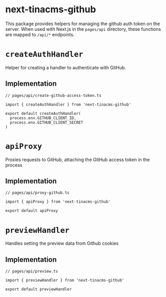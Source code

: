 # next-tinacms-github

This package provides helpers for managing the github auth token on the server.
When used with Next.js in the `pages/api` directory, these functions are mapped to `/api/*` endpoints.

# `createAuthHandler`
Helper for creating a handler to authenticate with GitHub.

## Implementation

```
// pages/api/create-github-access-token.ts

import { createAuthHandler } from 'next-tinacms-github'

export default createAuthHandler(
  process.env.GITHUB_CLIENT_ID,
  process.env.GITHUB_CLIENT_SECRET
)
```

# `apiProxy`
Proxies requests to GitHub, attaching the GitHub access token in the process

## Implementation

```
// pages/api/proxy-github.ts

import { apiProxy } from 'next-tinacms-github'

export default apiProxy
```

# `previewHandler`
Handles setting the preview data from Github cookies

## Implementation

```
// pages/api/preview.ts

import { previewHandler } from 'next-tinacms-github'

export default previewHandler

```